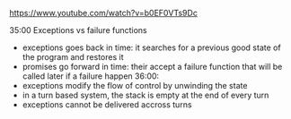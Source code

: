 https://www.youtube.com/watch?v=b0EF0VTs9Dc

35:00 Exceptions vs failure functions
- exceptions goes back in time: it searches for a previous good state of the program and restores it
- promises go forward in time: their accept a failure function that will be called later if a failure happen
36:00:
- exceptions modify the flow of control by unwinding the state
- in a turn based system, the stack is empty at the end of every turn
- exceptions cannot be delivered accross turns
